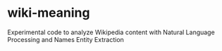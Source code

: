 # wiki-meaning
Experimental code to analyze Wikipedia content with Natural Language Processing and Names Entity Extraction
